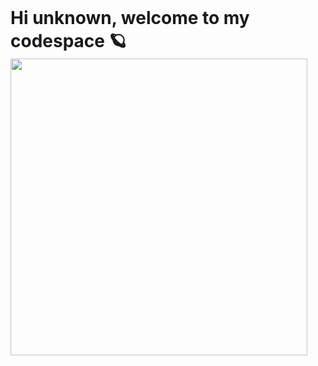 <h1 style="margin: 0;">Hi unknown, welcome to my codespace 🪐</h1>

<img src="https://cdn.dribbble.com/users/452800/screenshots/2423898/icon.gif" style="width: 475px;">
